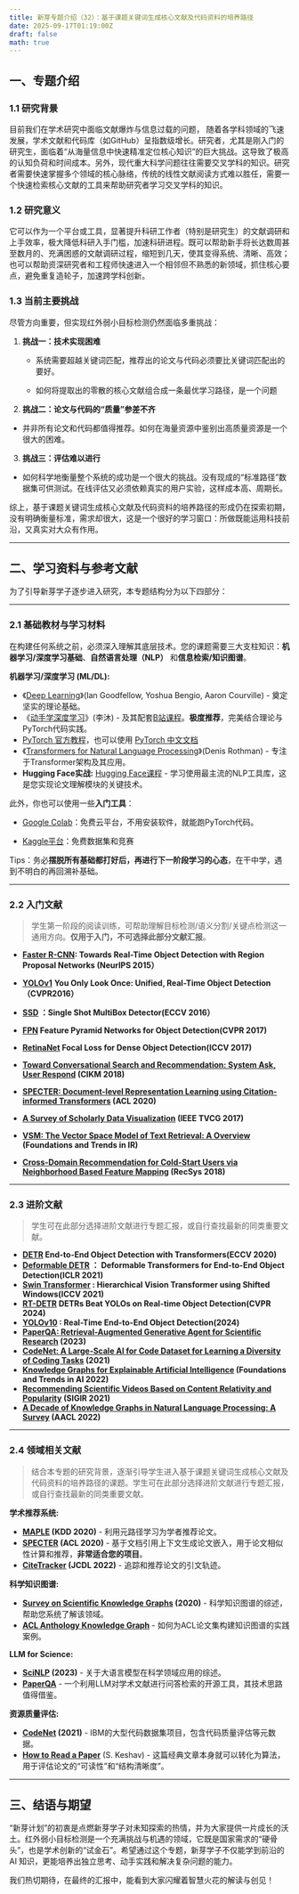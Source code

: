 ```yaml
---
title: 新芽专题介绍（32）：基于课题关键词生成核心文献及代码资料的培养路径
date: 2025-09-17T01:19:00Z
draft: false
math: true
---
```


## 一、专题介绍

### 1.1  研究背景

目前我们在学术研究中面临文献爆炸与信息过载的问题， 随着各学科领域的飞速发展，学术文献和代码库（如GitHub）呈指数级增长。研究者，尤其是刚入门的研究生，面临着“从海量信息中快速精准定位核心知识”的巨大挑战。这导致了极高的认知负荷和时间成本。另外，现代重大科学问题往往需要交叉学科的知识。研究者需要快速掌握多个领域的核心脉络，传统的线性文献阅读方式难以胜任，需要一个快速检索核心文献的工具来帮助研究者学习交叉学科的知识。

### 1.2  研究意义

它可以作为一个平台或工具，显著提升科研工作者（特别是研究生）的文献调研和上手效率，极大降低科研入手门槛，加速科研进程。既可以帮助新手将长达数周甚至数月的、充满困惑的文献调研过程，缩短到几天，使其变得系统、清晰、高效；也可以帮助资深研究者和工程师快速进入一个相邻但不熟悉的新领域，抓住核心要点，避免重复造轮子，加速跨学科创新。

### 1.3  当前主要挑战

尽管方向重要，但实现红外弱小目标检测仍然面临多重挑战：

1. **挑战一：技术实现困难**
   *  系统需要超越关键词匹配，推荐出的论文与代码必须要比关键词匹配出的要好。
   
   * 如何将提取出的零散的核心文献组合成一条最优学习路径，是一个问题
   
2. **挑战二：论文与代码的“质量”参差不齐**
* 并非所有论文和代码都值得推荐。如何在海量资源中鉴别出高质量资源是一个很大的困难。
3. **挑战三：评估难以进行**
* 如何科学地衡量整个系统的成功是一个很大的挑战。没有现成的“标准路径”数据集可供测试。在线评估又必须依赖真实的用户实验，这样成本高、周期长。

综上，基于课题关键词生成核心文献及代码资料的培养路径的形成仍在探索初期，没有明确衡量标准，需求却很大，这是一个很好的学习窗口：所做既能运用科技前沿，又真实对大众有作用。

***

## 二、学习资料与参考文献

为了引导新芽学子逐步进入研究，本专题结构分为以下四部分：

***

### 2.1  基础教材与学习材料

在构建任何系统之前，必须深入理解其底层技术。您的课题需要三大支柱知识：**机器学习/深度学习基础**、**自然语言处理（NLP）** 和**信息检索/知识图谱**。

**机器学习/深度学习 (ML/DL):**

* 《[Deep Learning](https://www.deeplearningbook.org/)》(Ian Goodfellow, Yoshua Bengio, Aaron Courville) - 奠定坚实的理论基础。
* 《[动手学深度学习](https://zh.d2l.ai/)》(李沐) - 及其配套[B站课程](https://space.bilibili.com/1567748478)。**极度推荐**，完美结合理论与PyTorch代码实践。
* [PyTorch 官方教程](https://pytorch.org/tutorials)，也可以使用 [PyTorch 中文文档](https://pytorch-cn.readthedocs.io/zh/latest/)
* 《[Transformers for Natural Language Processing](https://www.packtpub.com/product/transformers-for-natural-language-processing-second-edition/9781803247335)》(Denis Rothman) - 专注于Transformer架构及其应用。
* **Hugging Face实战:** [Hugging Face课程](https://huggingface.co/course/chapter1) - 学习使用最主流的NLP工具库，这是您实现论文理解模块的关键技术。

此外，你也可以使用一些**入门工具**：

* [Google Colab](https://colab.research.google.com/)：免费云平台，不用安装软件，就能跑PyTorch代码。

* [Kaggle平台](https://www.kaggle.com/)：免费数据集和竞赛

Tips：务必**摆脱所有基础都打好后，再进行下一阶段学习的心态**，在干中学，遇到不明白的再回溯补基础。

***

### 2.2  入门文献

> 学生第一阶段的阅读训练，可帮助理解目标检测/语义分割/关键点检测这一通用方向。**仅用于入门，不可选择此部分文献汇报**。

* **[Faster R-CNN](https://arxiv.org/pdf/1506.01497): Towards Real-Time Object Detection with Region Proposal Networks (NeurIPS 2015）**

* **[YOLOv1](https://arxiv.org/abs/1506.02640)** **You Only Look Once: Unified, Real-Time Object Detection（CVPR2016）**

* **[SSD](https://arxiv.org/abs/1512.02325) ：Single Shot MultiBox Detector(ECCV 2016）**

* **[FPN](https://arxiv.org/abs/1612.03144) Feature Pyramid Networks for Object Detection(CVPR 2017)**

* **[RetinaNet](https://arxiv.org/abs/1708.02002)  Focal Loss for Dense Object Detection(ICCV 2017)** 

* **[Toward Conversational Search and Recommendation: System Ask, User Respond](https://dl.acm.org/doi/10.1145/3209978.3210013) (CIKM 2018)**

* **[SPECTER: Document-level Representation Learning using Citation-informed Transformers](https://arxiv.org/abs/2004.07180) (ACL 2020)**

* **[A Survey of Scholarly Data Visualization](https://ieeexplore.ieee.org/document/8253440) (IEEE TVCG 2017)**

* **[VSM: The Vector Space Model of Text Retrieval: A Overview](https://www.sciencedirect.com/science/article/abs/pii/S0306457305000350) (Foundations and Trends in IR)**

* **[Cross-Domain Recommendation for Cold-Start Users via Neighborhood Based Feature Mapping](https://dl.acm.org/doi/10.1145/3269206.3271796) (RecSys 2018)**



***

### 2.3  进阶文献

> 学生可在此部分选择进阶文献进行专题汇报，或自行查找最新的同类重要文献。

* **[DETR](https://arxiv.org/abs/2005.12872)  End-to-End Object Detection with Transformers(ECCV 2020)**
* **[Deformable DETR](https://arxiv.org/abs/2010.04159) ： Deformable Transformers for End-to-End Object Detection(ICLR 2021)**
* **[Swin Transformer](https://arxiv.org/abs/2103.14030) : Hierarchical Vision Transformer using Shifted Windows(ICCV 2021)** 
* **[RT-DETR](https://arxiv.org/abs/2304.08069) DETRs Beat YOLOs on Real-time Object Detection(CVPR 2024)**
* **[YOLOv10](https://arxiv.org/abs/2405.14458) : Real-Time End-to-End Object Detection(2024)** 
* **[PaperQA: Retrieval-Augmented Generative Agent for Scientific Research](https://arxiv.org/abs/2312.06159) (2023)**
* **[CodeNet: A Large-Scale AI for Code Dataset for Learning a Diversity of Coding Tasks](https://arxiv.org/abs/2105.12655) (2021)**
* **[Knowledge Graphs for Explainable Artificial Intelligence](https://link.springer.com/article/10.1007/s10462-022-10180-3) (Foundations and Trends in AI 2022)**
* **[Recommending Scientific Videos Based on Content Relativity and Popularity](https://dl.acm.org/doi/10.1145/3404835.3463240) (SIGIR 2021)**
* **[A Decade of Knowledge Graphs in Natural Language Processing: A Survey](https://aclanthology.org/2022.aacl-tutorials.4/) (AACL 2022)**

***

### 2.4  领域相关文献

> 结合本专题的研究背景，逐渐引导学生进入基于课题关键词生成核心文献及代码资料的培养路径的课题。学生可在此部分选择进阶文献进行专题汇报，或自行查找最新的同类重要文献。
>

**学术推荐系统:**

- **[MAPLE](https://arxiv.org/abs/2005.12150) (KDD 2020)** - 利用元路径学习为学者推荐论文。
- **[SPECTER](https://arxiv.org/abs/2004.07180) (ACL 2020)** - 基于文档引用上下文生成论文嵌入，用于论文相似性计算和推荐，**非常适合您的项目**。
- **[CiteTracker](https://dl.acm.org/doi/10.1145/3529372.3530919) (JCDL 2022)** - 追踪和推荐论文的引文轨迹。

**科学知识图谱:**

- **[Survey on Scientific Knowledge Graphs](https://arxiv.org/abs/2004.14600) (2020)** - 科学知识图谱的综述，帮助您系统了解该领域。
- **[ACL Anthology Knowledge Graph](https://arxiv.org/abs/2206.06378)** - 如何为ACL论文集构建知识图谱的实践案例。

**LLM for Science:**

- **[SciNLP](https://arxiv.org/abs/2305.14445) (2023)** - 关于大语言模型在科学领域应用的综述。
- **[PaperQA](https://github.com/whitead/paper-qa)** - 一个利用LLM对学术文献进行问答检索的开源工具，其技术思路值得借鉴。

**资源质量评估:**

- **[CodeNet](https://arxiv.org/abs/2105.12655) (2021)** - IBM的大型代码数据集项目，包含代码质量评估等元数据。
- **[How to Read a Paper](https://web.stanford.edu/class/ee384m/Handouts/HowtoReadPaper.pdf)** (S. Keshav) - 这篇经典文章本身就可以转化为算法，用于评估论文的“可读性”和“结构清晰度”。

***

## 三、结语与期望

“新芽计划”的初衷是点燃新芽学子对未知探索的热情，并为大家提供一片成长的沃土。红外弱小目标检测是一个充满挑战与机遇的领域，它既是国家需求的“硬骨头”，也是学术创新的“试金石”。希望通过这个专题，新芽学子不仅能学到前沿的 AI 知识，更能培养出独立思考、动手实践和解决复杂问题的能力。

我们热切期待，在最终的汇报中，能看到大家闪耀着智慧火花的解读与创见！
